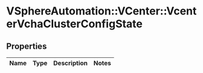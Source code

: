 # VSphereAutomation::VCenter::VcenterVchaClusterConfigState

## Properties
Name | Type | Description | Notes
------------ | ------------- | ------------- | -------------


